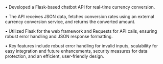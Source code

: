 • Developed a Flask-based chatbot API for real-time currency conversion.

• The API receives JSON data, fetches conversion rates using an external currency conversion service, and
  returns the converted amount.

• Utilized Flask for the web framework and Requests for API calls, ensuring robust error handling and JSON
  response formatting.
  
• Key features include robust error handling for invalid inputs, scalability for easy integration and future
  enhancements, security measures for data protection, and an efficient, user-friendly design.
